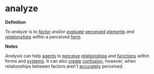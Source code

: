 # analyze

**Definition**

_To analyze_ is _to_ [_factor_](factor.md) _and/or_ [_evaluate_](evaluate.md) [perceived](perceive.md) [_elements_](element.md) _and_ [_relationships_](relate.md) within a perceived [form](form.md).

**Notes**

_Analysis_ can help [agents](https://github.com/gcassel/Modular-Organization-Terminology/blob/master/terms/agent.md) to [perceive](https://github.com/gcassel/Modular-Organization-Terminology/blob/master/terms/perceive.md) [relationships](https://github.com/gcassel/Modular-Organization-Terminology/blob/master/terms/relate.md) and [functions](https://github.com/gcassel/Modular-Organization-Terminology/blob/master/terms/function.md) within forms and [systems](https://github.com/gcassel/Modular-Organization-Terminology/blob/master/terms/system.md). It can also [create](https://github.com/gcassel/Modular-Organization-Terminology/blob/master/terms/create.md) [confusion](https://github.com/gcassel/Modular-Organization-Terminology/blob/master/terms/confuse.md), however, when relationships between factors aren't [accurately](https://github.com/gcassel/Modular-Organization-Terminology/blob/master/terms/accuracy.md) perceived.
